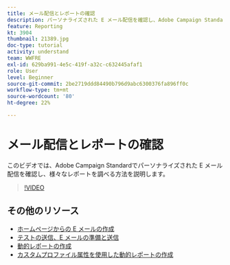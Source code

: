 ```yaml
---
title: メール配信とレポートの確認
description: パーソナライズされた E メール配信を確認し、Adobe Campaign Standardで利用可能な様々なレポートを調べる方法を説明します。
feature: Reporting
kt: 3904
thumbnail: 21389.jpg
doc-type: tutorial
activity: understand
team: WWFRE
exl-id: 629ba991-4e5c-419f-a32c-c632445afaf1
role: User
level: Beginner
source-git-commit: 2be2719ddd84490b796d9abc6300376fa896ff0c
workflow-type: tm+mt
source-wordcount: '80'
ht-degree: 22%

---
```


# メール配信とレポートの確認

このビデオでは、Adobe Campaign Standardでパーソナライズされた E メール配信を確認し、様々なレポートを調べる方法を説明します。

>[!VIDEO](https://video.tv.adobe.com/v/21389?quality=12)

## その他のリソース

* [ホームページからの E メールの作成](/help/communication-channels/email/create-email-from-homepage.md)
* [テストの送信、E メールの準備と送信](/help/communication-channels/email/sending-test-preparing-sending-email.md)
* [動的レポートの作成](/help/reporting/creating-a-dynamic-report.md)
* [カスタムプロファイル属性を使用した動的レポートの作成](/help/reporting/custom-profile-attributes-dynamic-reports.md)
